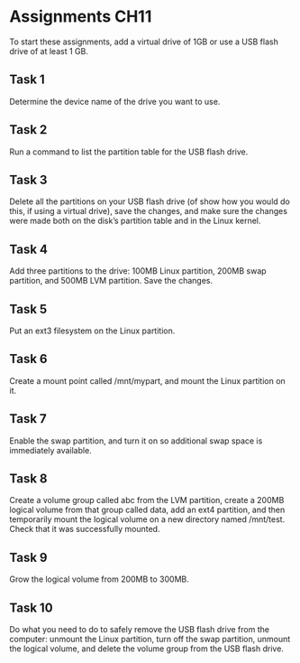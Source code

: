# Assignments CH11


To start these assignments, add a virtual drive of 1GB or use a USB flash drive of at least 1 GB.

## Task 1
Determine the device name of the drive you want to use.

## Task 2
Run a command to list the partition table for the USB flash drive.

## Task 3
Delete all the partitions on your USB flash drive (of show how you would do this, if using a virtual drive), save the changes, and make sure the changes were made both on the disk’s partition table and in the Linux kernel.

## Task 4
Add three partitions to the drive: 100MB Linux partition, 200MB swap partition, and 500MB LVM partition. Save the changes.

## Task 5
Put an ext3 filesystem on the Linux partition.

## Task 6
Create a mount point called /mnt/mypart, and mount the Linux partition on it.

## Task 7
Enable the swap partition, and turn it on so additional swap space is immediately available.

## Task 8
Create a volume group called abc from the LVM partition, create a 200MB logical volume from that group called data, add an ext4 partition, and then temporarily mount the logical volume on a new directory named /mnt/test. Check that it was successfully mounted.

## Task 9
Grow the logical volume from 200MB to 300MB.

## Task 10
Do what you need to do to safely remove the USB flash drive from the computer: unmount the Linux partition, turn off the swap partition, unmount the logical volume, and delete the volume group from the USB flash drive. 
